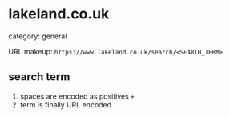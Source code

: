 # lakeland.co.uk

category: general

URL makeup: `https://www.lakeland.co.uk/search/<SEARCH_TERM>`

## search term
1. spaces are encoded as positives `+`
2. term is finally URL encoded
